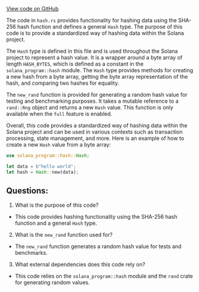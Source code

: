 
[View code on GitHub](https://github.com/solana-labs/solana/blob/master/sdk/src/hash.rs)

The code in `hash.rs` provides functionality for hashing data using the SHA-256 hash function and defines a general `Hash` type. The purpose of this code is to provide a standardized way of hashing data within the Solana project.

The `Hash` type is defined in this file and is used throughout the Solana project to represent a hash value. It is a wrapper around a byte array of length `HASH_BYTES`, which is defined as a constant in the `solana_program::hash` module. The `Hash` type provides methods for creating a new hash from a byte array, getting the byte array representation of the hash, and comparing two hashes for equality.

The `new_rand` function is provided for generating a random hash value for testing and benchmarking purposes. It takes a mutable reference to a `rand::Rng` object and returns a new `Hash` value. This function is only available when the `full` feature is enabled.

Overall, this code provides a standardized way of hashing data within the Solana project and can be used in various contexts such as transaction processing, state management, and more. Here is an example of how to create a new `Hash` value from a byte array:

```rust
use solana_program::hash::Hash;

let data = b"hello world";
let hash = Hash::new(data);
```
## Questions: 
 1. What is the purpose of this code?
- This code provides hashing functionality using the SHA-256 hash function and a general `Hash` type.

2. What is the `new_rand` function used for?
- The `new_rand` function generates a random hash value for tests and benchmarks.

3. What external dependencies does this code rely on?
- This code relies on the `solana_program::hash` module and the `rand` crate for generating random values.
